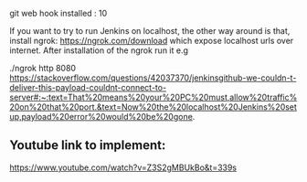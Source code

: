 git web hook
installed :
10

If you want to try to run Jenkins on localhost, the other way around is that, install ngrok: https://ngrok.com/download which expose localhost urls over internet. After installation of the ngrok run it e.g

./ngrok http 8080
https://stackoverflow.com/questions/42037370/jenkinsgithub-we-couldn-t-deliver-this-payload-couldnt-connect-to-server#:~:text=That%20means%20your%20PC%20must,allow%20traffic%20on%20that%20port.&text=Now%20the%20localhost%20Jenkins%20setup,payload%20error%20would%20be%20gone.


## Youtube link to implement:
https://www.youtube.com/watch?v=Z3S2gMBUkBo&t=339s
